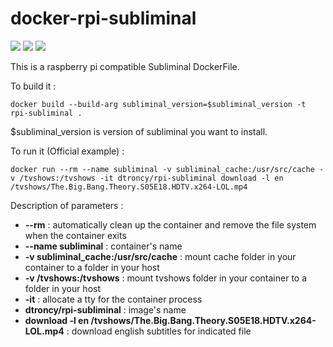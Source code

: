 # docker-rpi-subliminal

<img src="https://badgen.net/badge/platform/raspberry%20pi?list=1"/> <a href="https://hub.docker.com/r/dtroncy/rpi-subliminal"><img src="https://badgen.net/badge/icon/docker?icon=docker&label"/></a> <a href="https://travis-ci.org/dtroncy/docker-rpi-subliminal"><img src="https://badgen.net/travis/dtroncy/docker-rpi-subliminal/master?icon=travis&label=build"/></a>

This is a raspberry pi compatible Subliminal DockerFile.

To build it :

    docker build --build-arg subliminal_version=$subliminal_version -t rpi-subliminal .

$subliminal_version is version of subliminal you want to install.

To run it (Official example) :

    docker run --rm --name subliminal -v subliminal_cache:/usr/src/cache -v /tvshows:/tvshows -it dtroncy/rpi-subliminal download -l en /tvshows/The.Big.Bang.Theory.S05E18.HDTV.x264-LOL.mp4

Description of parameters :
  - **--rm** : automatically clean up the container and remove the file system when the container exits
  - **--name subliminal** : container's name
  - **-v subliminal_cache:/usr/src/cache** : mount cache folder in your container to a folder in your host
  - **-v /tvshows:/tvshows** : mount tvshows folder in your container to a folder in your host
  - **-it** : allocate a tty for the container process
  - **dtroncy/rpi-subliminal** : image's name
  - **download -l en /tvshows/The.Big.Bang.Theory.S05E18.HDTV.x264-LOL.mp4** : download english subtitles for indicated file